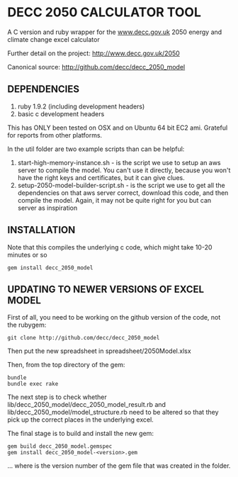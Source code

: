 # DECC 2050 CALCULATOR TOOL

A C version and ruby wrapper for the www.decc.gov.uk 2050 energy and climate change excel calculator

Further detail on the project:
http://www.decc.gov.uk/2050

Canonical source:
http://github.com/decc/decc_2050_model

## DEPENDENCIES

1. ruby 1.9.2 (including development headers)
2. basic c development headers

This has ONLY been tested on OSX and on Ubuntu 64 bit EC2 ami.
Grateful for reports from other platforms. 

In the util folder are two example scripts than can be helpful:

1. start-high-memory-instance.sh - is the script we use to setup an aws server to compile the model. You can't use it directly, because you won't have the right keys and certificates, but it can give clues.
2. setup-2050-model-builder-script.sh - is the script we use to get all the dependencies on that aws server correct, download this code, and then compile the model. Again, it may not be quite right for you but can server as inspiration

## INSTALLATION

Note that this compiles the underlying c code, which might take 10-20 minutes or so

    gem install decc_2050_model
  
## UPDATING TO NEWER VERSIONS OF EXCEL MODEL

First of all, you need to be working on the github version of the code, not the rubygem:
    
    git clone http://github.com/decc/decc_2050_model

Then put the new spreadsheet in spreadsheet/2050Model.xlsx

Then, from the top directory of the gem:
  
    bundle
    bundle exec rake
  
The next step is to check whether lib/decc_2050_model/decc_2050_model_result.rb and lib/decc_2050_model/model_structure.rb need to be altered so that they
pick up the correct places in the underlying excel.
  
The final stage is to build and install the new gem:
    
    gem build decc_2050_model.gemspec
    gem install decc_2050_model-<version>.gem 

... where <version> is the version number of the gem file that was created in the folder.
  
